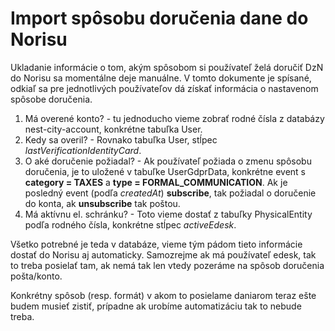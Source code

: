 # Import spôsobu doručenia dane do Norisu

Ukladanie informácie o tom, akým spôsobom si používateľ želá doručiť DzN do Norisu sa momentálne deje manuálne. V tomto dokumente je spísané, odkiaľ sa pre jednotlivých používateľov dá získať informácia o nastavenom spôsobe doručenia.

1. Má overené konto? - tu jednoducho vieme zobrať rodné čísla z databázy nest-city-account, konkrétne tabuľka User.
2. Kedy sa overil? - Rovnako tabuľka User, stĺpec _lastVerificationIdentityCard_.
3. O aké doručenie požiadal? - Ak používateľ požiada o zmenu spôsobu doručenia, je to uložené v tabuľke UserGdprData, konkrétne event s **category = TAXES** a **type = FORMAL_COMMUNICATION**. Ak je posledný event (podľa _createdAt_) **subscribe**, tak požiadal o doručenie do konta, ak **unsubscribe** tak poštou.
4. Má aktívnu el. schránku? - Toto vieme dostať z tabuľky PhysicalEntity podľa rodného čísla, konkrétne stĺpec _activeEdesk_.

Všetko potrebné je teda v databáze, vieme tým pádom tieto informácie dostať do Norisu aj automaticky. Samozrejme ak má používateľ edesk, tak to treba posielať tam, ak nemá tak len vtedy pozeráme na spôsob doručenia pošta/konto.

Konkrétny spôsob (resp. formát) v akom to posielame daniarom teraz ešte budem musieť zistiť, prípadne ak urobíme automatizáciu tak to nebude treba.

